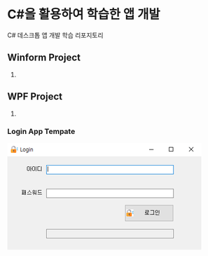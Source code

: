 # C#을 활용하여 학습한 앱 개발
C# 데스크톱 앱 개발 학습 리포지토리

## Winform Project
1. 

## WPF Project
1.


### Login App Tempate
 ![결과1](/WinformApp/PracticeWinApp/LoginApp/result.png "로그인 앱 템플릿")
